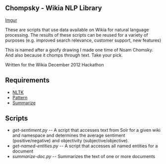 ## Chompsky - Wikia NLP Library ##
[Imgur](http://i.imgur.com/uBV0r.jpg)

These are scripts that use data available on Wikia for natural language processing.
The results of these scripts can be reused for a variety of purposes 
(e.g. improved search relevance, customer support, new features)

This is named after a goofy drawing I made one time of Noam Chomsky.
And also because it chomps through text. Take your pick.

Written for the Wikia December 2012 Hackathon

## Requirements ##
* [NLTK](http://nltk.googlecode.com)
* [Pattern](https://github.com/clips/pattern)
* [Summarize](https://github.com/thavelick/summarize)

## Scripts ##

* *get-sentiment.py* -- A script that accesses text from Solr for a given wiki and namespace
and determines the average sentiment (positive/negative) and objectivity (subjective/objective).
* *get-named-entities.py* -- A script that accesses all named entities for a document
* *summarize-doc.py* -- Summarizes the text of one or more documents
